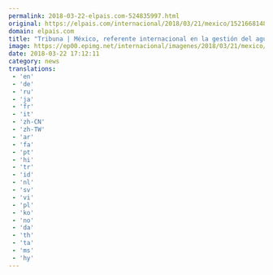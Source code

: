 ```yaml
---
permalink: 2018-03-22-elpais.com-524835997.html
original: https://elpais.com/internacional/2018/03/21/mexico/1521668148_590863.html#?ref=rss&format=simple&link=link
domain: elpais.com
title: "Tribuna | México, referente internacional en la gestión del agua"
image: https://ep00.epimg.net/internacional/imagenes/2018/03/21/mexico/1521668148_590863_1521734823_rrss_normal.jpg
date: 2018-03-22 17:12:11
category: news
translations: 
 - 'en'
 - 'de'
 - 'ru'
 - 'ja'
 - 'fr'
 - 'it'
 - 'zh-CN'
 - 'zh-TW'
 - 'ar'
 - 'fa'
 - 'pt'
 - 'hi'
 - 'tr'
 - 'id'
 - 'nl'
 - 'sv'
 - 'vi'
 - 'pl'
 - 'ko'
 - 'no'
 - 'da'
 - 'th'
 - 'ta'
 - 'ms'
 - 'hy'
---
```


